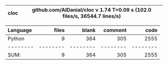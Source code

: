 cloc|github.com/AlDanial/cloc v 1.74  T=0.09 s (102.0 files/s, 36544.7 lines/s)
--- | ---

Language|files|blank|comment|code
:-------|-------:|-------:|-------:|-------:
Python|9|364|305|2555
--------|--------|--------|--------|--------
SUM:|9|364|305|2555
